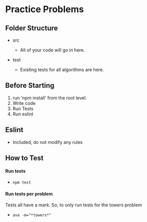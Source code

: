 # Practice Problems

## Folder Structure

* src

  * All of your code will go in here.

* test

  * Existing tests for all algorithms are here.

## Before Starting

1.  run 'npm install' from the root level.
2.  Write code
3.  Run Tests
4.  Run eslint

## Eslint

* Included, do not modify any rules

## How to Test

#### Run tests

* `npm test`

#### Run tests per problem

Tests all have a mark. So, to only run tests for the towers problem

* `ava -m="*towers*"`
